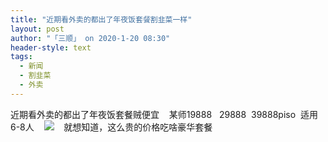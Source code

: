 ```yaml
---
title: "近期看外卖的都出了年夜饭套餐割韭菜一样"
layout: post
author: "「三顺」 on 2020-1-20 08:30"
header-style: text
tags:
  - 新闻
  - 割韭菜
  - 外卖
---
```


<head></head>
<body>
  近期看外卖的都出了年夜饭套餐贼便宜&nbsp; &nbsp; 某师19888&nbsp; &nbsp;29888&nbsp;&nbsp;39888piso&nbsp;&nbsp;适用6-8人&nbsp; &nbsp;
 <img src="https://bbs.boniu123.cc/static/image/smiley/2jingz/01.gif" smilieid="310">&nbsp; &nbsp; 就想知道，这么贵的价格吃啥豪华套餐
 <br>
</body>


